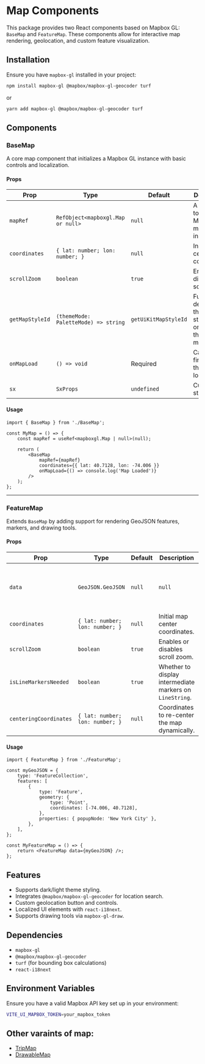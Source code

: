 # Map Components

This package provides two React components based on Mapbox GL: `BaseMap` and `FeatureMap`. These components allow for interactive map rendering, geolocation, and custom feature visualization.

## Installation

Ensure you have `mapbox-gl` installed in your project:

```sh
npm install mapbox-gl @mapbox/mapbox-gl-geocoder turf
```

or

```sh
yarn add mapbox-gl @mapbox/mapbox-gl-geocoder turf
```

## Components

### BaseMap

A core map component that initializes a Mapbox GL instance with basic controls and localization.

#### Props

| Prop            | Type                                 | Default              | Description                                                  |     |
| --------------- | ------------------------------------ | -------------------- | ------------------------------------------------------------ | --- |
| `mapRef`        | `RefObject<mapboxgl.Map or null>`    | `null`               | A reference to the Mapbox map instance.                      |
| `coordinates`   | `{ lat: number; lon: number; }`      | `null`               | Initial map center coordinates.                              |     |
| `scrollZoom`    | `boolean`                            | `true`               | Enables or disables scroll zoom.                             |     |
| `getMapStyleId` | `(themeMode: PaletteMode) => string` | `getUiKitMapStyleId` | Function to determine the map style based on the theme mode. |     |
| `onMapLoad`     | `() => void`                         | Required             | Callback fired when the map is loaded.                       |     |
| `sx`            | `SxProps`                            | `undefined`          | Custom styles.                                               |     |

#### Usage

```tsx
import { BaseMap } from './BaseMap';

const MyMap = () => {
    const mapRef = useRef<mapboxgl.Map | null>(null);

    return (
        <BaseMap
            mapRef={mapRef}
            coordinates={{ lat: 40.7128, lon: -74.006 }}
            onMapLoad={() => console.log('Map Loaded')}
        />
    );
};
```

---

### FeatureMap

Extends `BaseMap` by adding support for rendering GeoJSON features, markers, and drawing tools.

#### Props

| Prop                   | Type                            | Default | Description                                              |                                          |
| ---------------------- | ------------------------------- | ------- | -------------------------------------------------------- | ---------------------------------------- |
| `data`                 | `GeoJSON.GeoJSON`               | `null`  | `null`                                                   | GeoJSON data to be displayed on the map. |
| `coordinates`          | `{ lat: number; lon: number; }` | `null`  | Initial map center coordinates.                          |                                          |
| `scrollZoom`           | `boolean`                       | `true`  | Enables or disables scroll zoom.                         |                                          |
| `isLineMarkersNeeded`  | `boolean`                       | `true`  | Whether to display intermediate markers on `LineString`. |                                          |
| `centeringCoordinates` | `{ lat: number; lon: number; }` | `null`  | Coordinates to re-center the map dynamically.            |                                          |

#### Usage

```tsx
import { FeatureMap } from './FeatureMap';

const myGeoJSON = {
    type: 'FeatureCollection',
    features: [
        {
            type: 'Feature',
            geometry: {
                type: 'Point',
                coordinates: [-74.006, 40.7128],
            },
            properties: { popupNode: 'New York City' },
        },
    ],
};

const MyFeatureMap = () => {
    return <FeatureMap data={myGeoJSON} />;
};
```

## Features

- Supports dark/light theme styling.
- Integrates `@mapbox/mapbox-gl-geocoder` for location search.
- Custom geolocation button and controls.
- Localized UI elements with `react-i18next`.
- Supports drawing tools via `mapbox-gl-draw`.

## Dependencies

- `mapbox-gl`
- `@mapbox/mapbox-gl-geocoder`
- `turf` (for bounding box calculations)
- `react-i18next`

## Environment Variables

Ensure you have a valid Mapbox API key set up in your environment:

```sh
VITE_UI_MAPBOX_TOKEN=your_mapbox_token
```

## Other varaints of map:

- [TripMap](trip-map/README.md)
- [DrawableMap](drawable-map/README.md)
